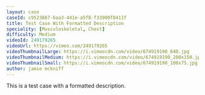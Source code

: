 ```yaml
---
layout: case
caseId: c9523867-6aa3-441e-a5f8-f33900f8411f
title: Test Case With Formatted Description
speciality: [Musculoskeletal, Chest]
difficulty: Medium
videoId: 249179265
videoUrl: https://vimeo.com/249179265
videoThumbnailLarge: https://i.vimeocdn.com/video/674919190_640.jpg
videoThumbnailMedium: https://i.vimeocdn.com/video/674919190_200x150.jpg
videoThumbnailSmall: https://i.vimeocdn.com/video/674919190_100x75.jpg
author: jamie mckniff
---
```


This is a test case with a formatted description.